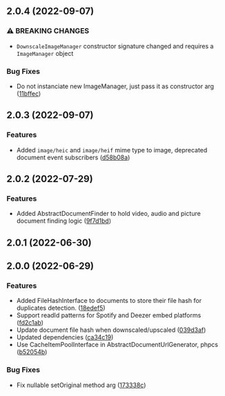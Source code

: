 ## 2.0.4 (2022-09-07)

### ⚠ BREAKING CHANGES

* `DownscaleImageManager` constructor signature changed and requires a `ImageManager` object

### Bug Fixes

* Do not instanciate new ImageManager, just pass it as constructor arg ([11bffec](https://github.com/roadiz/documents/commit/11bffec3a19dc91f16a544265d4288fe3602cbcf))

## 2.0.3 (2022-09-07)

### Features

* Added `image/heic` and `image/heif` mime type to image, deprecated document event subscribers ([d58b08a](https://github.com/roadiz/documents/commit/d58b08a4f73d5f3986881863729c9a9b9321dfa5))

## 2.0.2 (2022-07-29)

### Features

* Added AbstractDocumentFinder to hold video, audio and picture document finding logic ([9f7d1bd](https://github.com/roadiz/documents/commit/9f7d1bdb68ea6c8e33ff6228652683d1673c58a2))

## 2.0.1 (2022-06-30)

## 2.0.0 (2022-06-29)

### Features

* Added FileHashInterface to documents to store their file hash for duplicates detection. ([18edef5](https://github.com/roadiz/documents/commit/18edef58ef0c1bdfea8cf78404e58c33169e1f1f))
* Support readId patterns for Spotify and Deezer embed platforms ([fd2c1ab](https://github.com/roadiz/documents/commit/fd2c1ab18d220322417973c1b71bfa28b304c1ed))
* Update document file hash when downscaled/upscaled ([039d3af](https://github.com/roadiz/documents/commit/039d3af9f8adbe0e9a5fe3d974d7f59776478595))
* Updated dependencies ([ca34c19](https://github.com/roadiz/documents/commit/ca34c1955528f41acdb2814e12f12aca14e66b18))
* Use CacheItemPoolInterface in AbstractDocumentUrlGenerator, phpcs ([b52054b](https://github.com/roadiz/documents/commit/b52054b50414f95d768fb8e2195853f8e3a958af))

### Bug Fixes

* Fix nullable setOriginal method arg ([173338c](https://github.com/roadiz/documents/commit/173338c0c6f7b4a1d3725998f5df393aae620c29))


